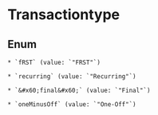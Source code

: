 
# Transactiontype

## Enum


    * `fRST` (value: `"FRST"`)

    * `recurring` (value: `"Recurring"`)

    * `&#x60;final&#x60;` (value: `"Final"`)

    * `oneMinusOff` (value: `"One-Off"`)



